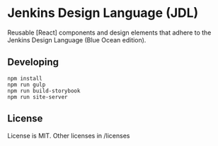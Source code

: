 # Jenkins Design Language (JDL)

Reusable [React] components and design elements that adhere to the Jenkins Design Language (Blue Ocean edition).

## Developing
```
npm install
npm run gulp
npm run build-storybook
npm run site-server
```

## License

License is MIT. Other licenses in /licenses
